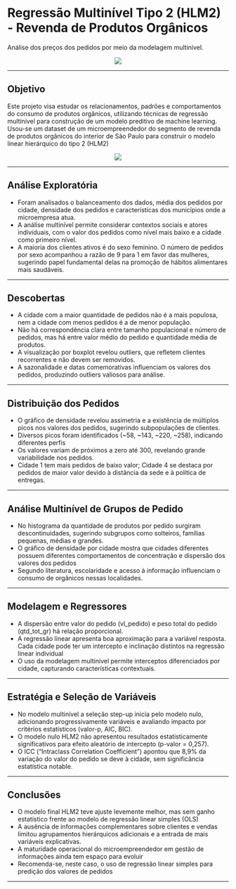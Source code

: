 
# Regressão Multinível Tipo 2 (HLM2) - Revenda de Produtos Orgânicos

Análise dos preços dos pedidos por meio da modelagem multinível.

<p align="center">
  <img src="/imagens/Rplot.jpeg" />
</p>

---

## Objetivo

Este projeto visa estudar os relacionamentos, padrões e comportamentos do consumo de produtos orgânicos, utilizando técnicas de regressão multinível para construção de um modelo preditivo de machine learning. Usou-se um dataset de um microempreendedor do segmento de revenda de produtos orgânicos do interior de São Paulo para construir o modelo linear hierárquico do tipo 2 (HLM2)

<p align="center">
  <img src="/imagens/estrutura_agrupamento.jpeg" />
</p>

---

## Análise Exploratória

- Foram analisados o balanceamento dos dados, média dos pedidos por cidade, densidade dos pedidos e características dos municípios onde a microempresa atua.
- A análise multinível permite considerar contextos sociais e atores individuais, com o valor dos pedidos como nível mais baixo e a cidade como primeiro nível.
- A maioria dos clientes ativos é do sexo feminino. O número de pedidos por sexo acompanhou a razão de 9 para 1 em favor das mulheres, sugerindo papel fundamental delas na promoção de hábitos alimentares mais saudáveis.


---

## Descobertas

- A cidade com a maior quantidade de pedidos não é a mais populosa, nem a cidade com menos pedidos é a de menor população.
- Não há correspondência clara entre tamanho populacional e número de pedidos, mas há entre valor médio do pedido e quantidade média de produtos.
- A visualização por boxplot revelou outliers, que refletem clientes recorrentes e não devem ser removidos.
- A sazonalidade e datas comemorativas influenciam os valores dos pedidos, produzindo outliers valiosos para análise.

---

## Distribuição dos Pedidos

- O gráfico de densidade revelou assimetria e a existência de múltiplos picos nos valores dos pedidos, sugerindo subpopulações de clientes.
- Diversos picos foram identificados (~58, ~143, ~220, ~258), indicando diferentes perfis
- Os valores variam de próximos a zero até 300, revelando grande variabilidade nos pedidos.
- Cidade 1 tem mais pedidos de baixo valor; Cidade 4 se destaca por pedidos de maior valor devido à distância da sede e à política de entregas.

---

## Análise Multinível de Grupos de Pedido

- No histograma da quantidade de produtos por pedido surgiram descontinuidades, sugerindo subgrupos como solteiros, famílias pequenas, médias e grandes.
- O gráfico de densidade por cidade mostra que cidades diferentes possuem diferentes comportamentos de concentração e dispersão dos valores dos pedidos
- Segundo literatura, escolaridade e acesso à informação influenciam o consumo de orgânicos nessas localidades.

---

## Modelagem e Regressores

- A dispersão entre valor do pedido (vl_pedido) e peso total do pedido (qtd_tot_gr) há relação proporcional.
- A regressão linear apresenta boa aproximação para a variável resposta. Cada cidade pode ter um intercepto e inclinação distintos na regressão linear individual
- O uso da modelagem multinível permite interceptos diferenciados por cidade, capturando características contextuais.

---

## Estratégia e Seleção de Variáveis

- No modelo multinível a seleção step-up inicia pelo modelo nulo, adicionando progressivamente variáveis e avaliando impacto por critérios estatísticos (valor-p, AIC, BIC).
- O modelo nulo HLM2 não apresentou resultados estatisticamente significativos para efeito aleatório de intercepto (p-valor = 0,257).
- O ICC (“Intraclass Correlation Coefficient”) apontou que 8,9% da variação do valor do pedido se deve à cidade, sem significância estatística notable.

---

## Conclusões

- O modelo final HLM2 teve ajuste levemente melhor, mas sem ganho estatístico frente ao modelo de regressão linear simples (OLS)
- A ausência de informações complementares sobre clientes e vendas limitou agrupamentos hierárquicos adicionais e a entrada de mais variáveis explicativas.
- A maturidade operacional do microempreendedor em gestão de informações ainda tem espaço para evoluir
- Recomenda-se, neste caso, o uso de regressão linear simples para predição dos valores de pedidos

---
